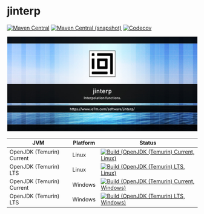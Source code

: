 jinterp
===

[![Maven Central](https://img.shields.io/maven-central/v/com.io7m.jinterp/com.io7m.jinterp.svg?style=flat-square)](http://search.maven.org/#search%7Cga%7C1%7Cg%3A%22com.io7m.jinterp%22)
[![Maven Central (snapshot)](https://img.shields.io/nexus/s/https/s01.oss.sonatype.org/com.io7m.jinterp/com.io7m.jinterp.svg?style=flat-square)](https://s01.oss.sonatype.org/content/repositories/snapshots/com/io7m/jinterp/)
[![Codecov](https://img.shields.io/codecov/c/github/io7m/jinterp.svg?style=flat-square)](https://codecov.io/gh/io7m/jinterp)

![jinterp](./src/site/resources/jinterp.jpg?raw=true)

| JVM | Platform | Status |
|-----|----------|--------|
| OpenJDK (Temurin) Current | Linux | [![Build (OpenJDK (Temurin) Current, Linux)](https://img.shields.io/github/actions/workflow/status/io7m/jinterp/workflows/main.linux.temurin.current.yml?branch=develop)](https://github.com/io7m/jinterp/actions?query=workflow%3Amain.linux.temurin.current)|
| OpenJDK (Temurin) LTS | Linux | [![Build (OpenJDK (Temurin) LTS, Linux)](https://img.shields.io/github/actions/workflow/status/io7m/jinterp/workflows/main.linux.temurin.lts.yml?branch=develop)](https://github.com/io7m/jinterp/actions?query=workflow%3Amain.linux.temurin.lts)|
| OpenJDK (Temurin) Current | Windows | [![Build (OpenJDK (Temurin) Current, Windows)](https://img.shields.io/github/actions/workflow/status/io7m/jinterp/workflows/main.windows.temurin.current.yml?branch=develop)](https://github.com/io7m/jinterp/actions?query=workflow%3Amain.windows.temurin.current)|
| OpenJDK (Temurin) LTS | Windows | [![Build (OpenJDK (Temurin) LTS, Windows)](https://img.shields.io/github/actions/workflow/status/io7m/jinterp/workflows/main.windows.temurin.lts.yml?branch=develop)](https://github.com/io7m/jinterp/actions?query=workflow%3Amain.windows.temurin.lts)|
